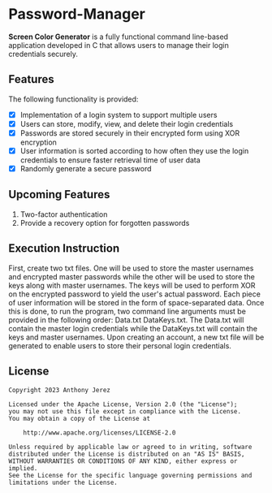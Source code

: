 # Password-Manager

**Screen Color Generator** is a fully functional command line-based application developed in C that allows users to manage their login credentials securely. 

## Features
The following functionality is provided:

- [x] Implementation of a login system to support multiple users 
- [x] Users can store, modify, view, and delete their login credentials 
- [x] Passwords are stored securely in their encrypted form using XOR encryption
- [x] User information is sorted according to how often they use the login credentials to ensure faster retrieval time of user data
- [x] Randomly generate a secure password

## Upcoming Features
1) Two-factor authentication
2) Provide a recovery option for forgotten passwords

## Execution Instruction
First, create two txt files. One will be used to store the master usernames and encrypted master passwords while the other will be used to store the keys along with master usernames. The keys will be used to perform XOR on the encrypted password to yield the user's actual password. Each piece of user information will be stored in the form of space-separated data. Once this is done, to run the program, two command line arguments must be provided in the following order: Data.txt DataKeys.txt. The Data.txt will contain the master login credentials while the DataKeys.txt will contain the keys and master usernames. Upon creating an account, a new txt file will be generated to enable users to store their personal login credentials. 

## License

    Copyright 2023 Anthony Jerez

    Licensed under the Apache License, Version 2.0 (the "License");
    you may not use this file except in compliance with the License.
    You may obtain a copy of the License at

        http://www.apache.org/licenses/LICENSE-2.0

    Unless required by applicable law or agreed to in writing, software
    distributed under the License is distributed on an "AS IS" BASIS,
    WITHOUT WARRANTIES OR CONDITIONS OF ANY KIND, either express or implied.
    See the License for the specific language governing permissions and
    limitations under the License.
